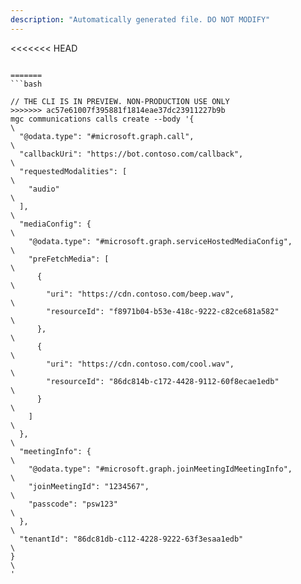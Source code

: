 ```yaml
---
description: "Automatically generated file. DO NOT MODIFY"
---
```


<<<<<<< HEAD
```cli

=======
```bash

// THE CLI IS IN PREVIEW. NON-PRODUCTION USE ONLY
>>>>>>> ac57e61007f395881f1814eae37dc23911227b9b
mgc communications calls create --body '{\
  "@odata.type": "#microsoft.graph.call",\
  "callbackUri": "https://bot.contoso.com/callback",\
  "requestedModalities": [\
    "audio"\
  ],\
  "mediaConfig": {\
    "@odata.type": "#microsoft.graph.serviceHostedMediaConfig",\
    "preFetchMedia": [\
      {\
        "uri": "https://cdn.contoso.com/beep.wav",\
        "resourceId": "f8971b04-b53e-418c-9222-c82ce681a582"\
      },\
      {\
        "uri": "https://cdn.contoso.com/cool.wav",\
        "resourceId": "86dc814b-c172-4428-9112-60f8ecae1edb"\
      }\
    ]\
  },\
  "meetingInfo": {\
    "@odata.type": "#microsoft.graph.joinMeetingIdMeetingInfo",\
    "joinMeetingId": "1234567",\
    "passcode": "psw123"\
  },\
  "tenantId": "86dc81db-c112-4228-9222-63f3esaa1edb"\
}\
'

```